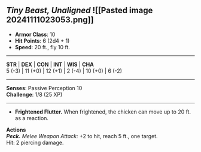 _Tiny Beast, Unaligned_
![[Pasted image 20241111023053.png]]
---

- **Armor Class**: 10
- **Hit Points**: 6 (2d4 + 1)
- **Speed**: 20 ft., fly 10 ft.

---

**STR** | **DEX** | **CON** | **INT** | **WIS** | **CHA**  
5 (-3) | 11 (+0) | 12 (+1) | 2 (-4) | 10 (+0) | 6 (-2)

---

**Senses**: Passive Perception 10  
**Challenge**: 1/8 (25 XP)

---

- **Frightened Flutter.** When frightened, the chicken can move up to 20 ft. as a reaction.

**Actions**  
_**Peck.**_ _Melee Weapon Attack:_ +2 to hit, reach 5 ft., one target.  
Hit: 2 piercing damage.